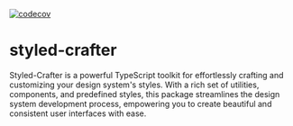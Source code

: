 [![codecov](https://codecov.io/gh/keshavkatwe/styled-crafter/graph/badge.svg?token=CZO0CZ7S45)](https://codecov.io/gh/keshavkatwe/styled-crafter)

# styled-crafter

Styled-Crafter is a powerful TypeScript toolkit for effortlessly crafting and customizing your design system's styles. With a rich set of utilities, components, and predefined styles, this package streamlines the design system development process, empowering you to create beautiful and consistent user interfaces with ease.

